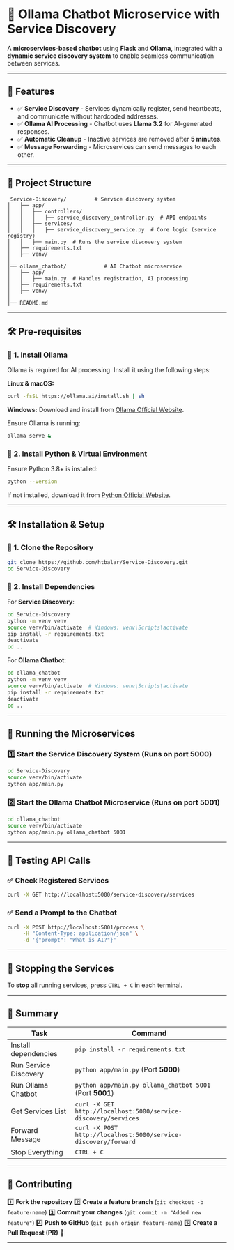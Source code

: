 # 🧠 Ollama Chatbot Microservice with Service Discovery

A **microservices-based chatbot** using **Flask** and **Ollama**, integrated with a **dynamic service discovery system** to enable seamless communication between services.

---

## 📌 Features
- ✅ **Service Discovery** - Services dynamically register, send heartbeats, and communicate without hardcoded addresses.
- ✅ **Ollama AI Processing** - Chatbot uses **Llama 3.2** for AI-generated responses.
- ✅ **Automatic Cleanup** - Inactive services are removed after **5 minutes**.
- ✅ **Message Forwarding** - Microservices can send messages to each other.

---

## 📂 Project Structure

```
 Service-Discovery/         # Service discovery system
│   ├── app/
│   │   ├── controllers/
│   │   │   ├── service_discovery_controller.py  # API endpoints
│   │   ├── services/
│   │   │   ├── service_discovery_service.py  # Core logic (service registry)
│   │   ├── main.py  # Runs the service discovery system
│   ├── requirements.txt
│   ├── venv/
│
│── ollama_chatbot/            # AI Chatbot microservice
│   ├── app/
│   │   ├── main.py  # Handles registration, AI processing
│   ├── requirements.txt
│   ├── venv/
│
│── README.md
```

---

## 🛠️ Pre-requisites

### 🔹 1. Install Ollama
Ollama is required for AI processing. Install it using the following steps:

**Linux & macOS:**
```sh
curl -fsSL https://ollama.ai/install.sh | sh
```

**Windows:**
Download and install from [Ollama Official Website](https://ollama.ai/).

Ensure Ollama is running:
```sh
ollama serve &
```

### 🔹 2. Install Python & Virtual Environment
Ensure Python 3.8+ is installed:
```sh
python --version
```
If not installed, download it from [Python Official Website](https://www.python.org/downloads/).

---

## 🛠️ Installation & Setup

### 🔹 1. Clone the Repository
```sh
git clone https://github.com/htbalar/Service-Discovery.git
cd Service-Discovery
```

### 🔹 2. Install Dependencies

For **Service Discovery**:
```sh
cd Service-Discovery
python -m venv venv
source venv/bin/activate  # Windows: venv\Scripts\activate
pip install -r requirements.txt
deactivate
cd ..
```

For **Ollama Chatbot**:
```sh
cd ollama_chatbot
python -m venv venv
source venv/bin/activate  # Windows: venv\Scripts\activate
pip install -r requirements.txt
deactivate
cd ..
```

---

## 🚀 Running the Microservices

### 1️⃣ **Start the Service Discovery System** (Runs on port **5000**)
```sh
cd Service-Discovery
source venv/bin/activate
python app/main.py
```

### 2️⃣ **Start the Ollama Chatbot Microservice** (Runs on port **5001**)
```sh
cd ollama_chatbot
source venv/bin/activate
python app/main.py ollama_chatbot 5001
```

---

## 🧪 Testing API Calls

### ✅ **Check Registered Services**
```sh
curl -X GET http://localhost:5000/service-discovery/services
```

### ✅ **Send a Prompt to the Chatbot**
```sh
curl -X POST http://localhost:5001/process \
     -H "Content-Type: application/json" \
     -d '{"prompt": "What is AI?"}'
```

---

## 🔄 Stopping the Services

To **stop** all running services, press `CTRL + C` in each terminal.

---

## 🎯 Summary

| **Task**  | **Command**  |
|-------------------|-------------|
| Install dependencies  | `pip install -r requirements.txt`  |
| Run Service Discovery | `python app/main.py` (Port **5000**) |
| Run Ollama Chatbot | `python app/main.py ollama_chatbot 5001` (Port **5001**) |
| Get Services List | `curl -X GET http://localhost:5000/service-discovery/services` |
| Forward Message | `curl -X POST http://localhost:5000/service-discovery/forward` |
| Stop Everything | `CTRL + C`  |

---

## 📝 Contributing

1️⃣ **Fork the repository**
2️⃣ **Create a feature branch** (`git checkout -b feature-name`)
3️⃣ **Commit your changes** (`git commit -m "Added new feature"`)
4️⃣ **Push to GitHub** (`git push origin feature-name`)
5️⃣ **Create a Pull Request (PR)** 🚀

---
